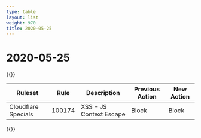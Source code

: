 ```yaml
---
type: table
layout: list
weight: 970
title: 2020-05-25
---
```


# 2020-05-25

{{<table-wrap>}}<table style="width: 100%">

<thead>
  <tr>
    <th>Ruleset</th>
    <th>Rule</th>
    <th>Description</th>
    <th>Previous Action</th>
    <th>New Action</th>
  </tr>
</thead>
<tbody>
  <tr>
    <td>Cloudflare Specials</td>
    <td>100174</td>
    <td>XSS - JS Context Escape</td>
    <td>Block</td>
    <td>Block</td>
  </tr>
</tbody>

</table>{{</table-wrap>}}

